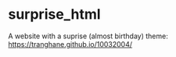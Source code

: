 # surprise_html
A website with a suprise (almost birthday) theme: https://tranghane.github.io/10032004/   
 
 <!-- Deadline: 10/03/2004 --> 
 
 
  
 
 
 
 
 
 
 














  
 
 
 
 
 
    
    
    
    
 
 
 
 
 
 
 
 
 

